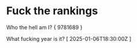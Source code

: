 # Fuck the rankings

Who the hell am I?
{ 9781689 }

What fucking year is it?
[ 2025-01-06T18:30:00Z ]
